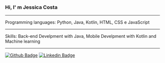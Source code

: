 ### Hi, I' m Jessica Costa


-----

Programming languages: Python, Java, Kotlin, HTML, CSS e JavaScript

-----

Skills: Back-end Develpment with Java, Mobile Develpment with Kotlin and Machine learning

-----

[![Github Badge](https://img.shields.io/badge/-Github-000?style=flat-square&logo=Github&logoColor=white&link=https://github.com/jessicacosta07)](https://github.com/jessicacosta07)
[![Linkedin Badge](https://img.shields.io/badge/-LinkedIn-blue?style=flat-square&logo=Linkedin&logoColor=white&link=https:https://www.linkedin.com/in/jessicosta94/)](https://www.linkedin.com/in/jessicosta94/)




